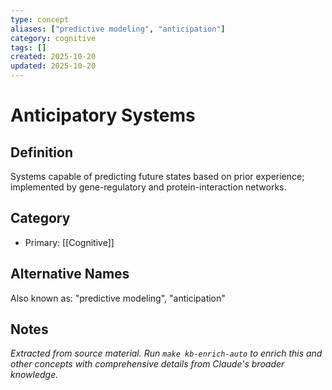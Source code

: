 ```yaml
---
type: concept
aliases: ["predictive modeling", "anticipation"]
category: cognitive
tags: []
created: 2025-10-20
updated: 2025-10-20
---
```


# Anticipatory Systems

## Definition

Systems capable of predicting future states based on prior experience; implemented by gene-regulatory and protein-interaction networks.

## Category

- Primary: [[Cognitive]]

## Alternative Names

Also known as: "predictive modeling", "anticipation"

## Notes

*Extracted from source material. Run `make kb-enrich-auto` to enrich this and other concepts with comprehensive details from Claude's broader knowledge.*
